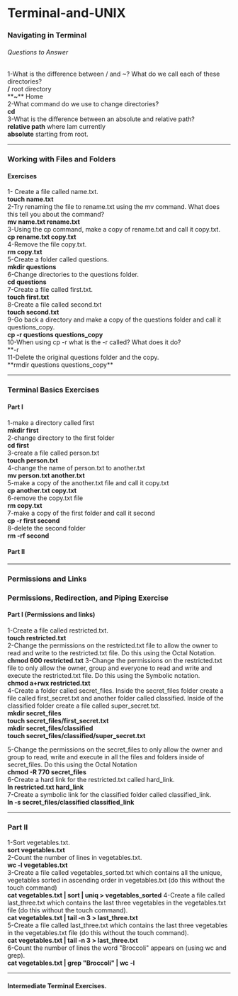 # Terminal-and-UNIX

### Navigating in Terminal

###### Questions to Answer

1-What is the difference between / and ~? What do we call each of these directories? <br>
**/** root directory<br>
**~** Home<br>
2-What command do we use to change directories? <br>
**cd**<br>
3-What is the difference between an absolute and relative path?<br>
**relative path** where Iam currently<br>
**absolute** starting from root.<br>

<hr>

### Working with Files and Folders

#### Exercises

1- Create a file called name.txt. <br>
**touch name.txt**<br>
2-Try renaming the file to rename.txt using the mv command. What does this tell you about the command?<br>
**mv name.txt rename.txt** <br>
3-Using the cp command, make a copy of rename.txt and call it copy.txt.<br>
**cp rename.txt copy.txt** <br>
4-Remove the file copy.txt. <br>
**rm copy.txt** <br>
5-Create a folder called questions.<br>
**mkdir questions** <br>
6-Change directories to the questions folder.<br>
**cd questions** <br>
7-Create a file called first.txt.<br>
**touch first.txt** <br>
8-Create a file called second.txt<br>
**touch second.txt** <br>
9-Go back a directory and make a copy of the questions folder and call it questions_copy.<br>
**cp -r questions questions_copy**<br>
10-When using cp -r what is the -r called? What does it do?<br>
**-r <br>
11-Delete the original questions folder and the copy.<br>
**rmdir questions questions_copy\*\*<br>

<hr>

### Terminal Basics Exercises

#### Part I

1-make a directory called first<br>
**mkdir first**<br>
2-change directory to the first folder<br>
**cd first**<br>
3-create a file called person.txt<br>
**touch person.txt**<br>
4-change the name of person.txt to another.txt<br>
**mv person.txt another.txt** <br>
5-make a copy of the another.txt file and call it copy.txt<br>
**cp another.txt copy.txt** <br>
6-remove the copy.txt file<br>
**rm copy.txt** <br>
7-make a copy of the first folder and call it second<br>
**cp -r first second** <br>
8-delete the second folder<br>
**rm -rf second** <br>

#### Part II

<hr>

### Permissions and Links

### Permissions, Redirection, and Piping Exercise

#### Part I (Permissions and links)

1-Create a file called restricted.txt. <br>
**touch restricted.txt** <br>
2-Change the permissions on the restricted.txt file to allow the owner to read and write to the restricted.txt file. Do this using the Octal Notation. <br>
**chmod 600 restricted.txt**
3-Change the permissions on the restricted.txt file to only allow the owner, group and everyone to read and write and execute the restricted.txt file. Do this using the Symbolic notation.<br>
**chmod a+rwx restricted.txt** <br>
4-Create a folder called secret_files. Inside the secret_files folder create a file called first_secret.txt and another folder called classified. Inside of the classified folder create a file called super_secret.txt.<br>
**mkdir secret_files<br>**
**touch secret_files/first_secret.txt<br>**
**mkdir secret_files/classified<br>**
**touch secret_files/classified/super_secret.txt**

5-Change the permissions on the secret_files to only allow the owner and group to read, write and execute in all the files and folders inside of secret_files. Do this using the Octal Notation <br>
**chmod -R 770 secret_files**<br>
6-Create a hard link for the restricted.txt called hard_link.<br>
**ln restricted.txt hard_link**<br>
7-Create a symbolic link for the classified folder called classified_link.<br>
**ln -s secret_files/classified classified_link**

<hr>

 ### Part II
 1-Sort vegetables.txt.<br>
 **sort vegetables.txt** <br>
 2-Count the number of lines in vegetables.txt.<br>
 **wc -l vegetables.txt** <br>
 3-Create a file called vegetables_sorted.txt which contains all the unique, vegetables sorted in ascending order in vegetables.txt (do this without the touch command)<br>
 **cat vegetables.txt | sort | uniq > vegetables_sorted**
 4-Create a file called last_three.txt which contains the last three vegetables in the vegetables.txt file (do this without the touch command).<br>
 **cat vegetables.txt | tail -n 3 > last_three.txt**<br>
 5-Create a file called last_three.txt which contains the last three vegetables in the vegetables.txt file (do this without the touch command).<br>
 **cat vegetables.txt | tail -n 3 > last_three.txt**<br>
 6-Count the number of lines the word "Broccoli" appears on (using wc and grep).<br>
 **cat vegetables.txt | grep "Broccoli" | wc -l**

 <hr>

  #### Intermediate Terminal Exercises.
  
  
